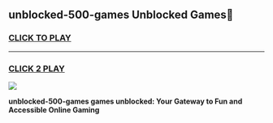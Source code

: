 
## unblocked-500-games Unblocked Games👋
<h3>
<a href="https://news.freeplayer.one?title=unblocked-500-games&ref=16F">CLICK TO PLAY</a></h3>
<hr>

<h3>
<a href="https://news.freeplayer.one?title=unblocked-500-games&ref=16F">CLICK 2 PLAY</a>
  
</h3>

<a href="https://news.freeplayer.one?title=unblocked-500-games&ref=16F/"><img src="https://clearcache.store/games.png"></a>


**unblocked-500-games games unblocked: Your Gateway to Fun and Accessible Online Gaming**
